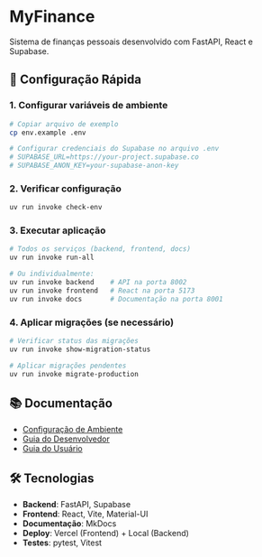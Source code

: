 # MyFinance

Sistema de finanças pessoais desenvolvido com FastAPI, React e Supabase.

## 🚀 Configuração Rápida

### 1. Configurar variáveis de ambiente
```bash
# Copiar arquivo de exemplo
cp env.example .env

# Configurar credenciais do Supabase no arquivo .env
# SUPABASE_URL=https://your-project.supabase.co
# SUPABASE_ANON_KEY=your-supabase-anon-key
```

### 2. Verificar configuração
```bash
uv run invoke check-env
```

### 3. Executar aplicação
```bash
# Todos os serviços (backend, frontend, docs)
uv run invoke run-all

# Ou individualmente:
uv run invoke backend    # API na porta 8002
uv run invoke frontend   # React na porta 5173
uv run invoke docs       # Documentação na porta 8001
```

### 4. Aplicar migrações (se necessário)
```bash
# Verificar status das migrações
uv run invoke show-migration-status

# Aplicar migrações pendentes
uv run invoke migrate-production
```

## 📚 Documentação

- [Configuração de Ambiente](docs/dev/env-setup.md)
- [Guia do Desenvolvedor](docs/dev/index.md)
- [Guia do Usuário](docs/user/index.md)

## 🛠️ Tecnologias

- **Backend**: FastAPI, Supabase
- **Frontend**: React, Vite, Material-UI
- **Documentação**: MkDocs
- **Deploy**: Vercel (Frontend) + Local (Backend)
- **Testes**: pytest, Vitest 